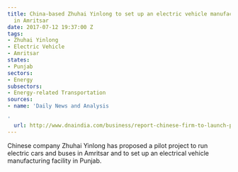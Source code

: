 ```yaml
---
title: China-based Zhuhai Yinlong to set up an electric vehicle manufacturing unit
  in Amritsar
date: 2017-07-12 19:37:00 Z
tags:
- Zhuhai Yinlong
- Electric Vehicle
- Amritsar
states:
- Punjab
sectors:
- Energy
subsectors:
- Energy-related Transportation
sources:
- name: 'Daily News and Analysis

'
  url: http://www.dnaindia.com/business/report-chinese-firm-to-launch-pilot-electric-car-project-in-amritsar-2491185
---
```


Chinese company Zhuhai Yinlong has proposed a pilot project to run electric cars and buses in Amritsar and to set up an electrical vehicle manufacturing facility in Punjab.
